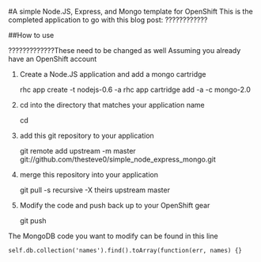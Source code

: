 #A simple Node.JS, Express, and Mongo template for OpenShift
This is the completed application to go with this blog post:
????????????

##How to use

?????????????These need to be changed as well
Assuming you already have an OpenShift account
1) Create a Node.JS application and add a mongo cartridge

	rhc app create -t nodejs-0.6 -a <your app name>
	rhc app cartridge add -a <your app name> -c mongo-2.0

2) cd into the directory that matches your application name
	
	cd <your app name>
	
3) add this git repository to your application
	
	git remote add upstream -m master git://github.com/thesteve0/simple_node_express_mongo.git

4) merge this repository into your application

	git pull -s recursive -X theirs upstream master
	
5) Modify the code and push back up to your OpenShift gear

	git push
	

The MongoDB code you want to modify can be found in this line

	self.db.collection('names').find().toArray(function(err, names) {}
	



